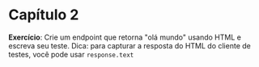 # Capítulo 2

**Exercício**: Crie um endpoint que retorna "olá mundo" usando HTML e escreva seu teste. Dica: para capturar a resposta do HTML do cliente de testes, você pode usar `response.text`
